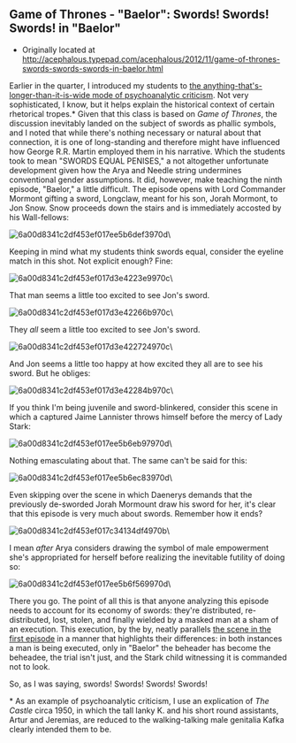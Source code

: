 ## Game of Thrones - "Baelor": Swords! Swords! Swords! in "Baelor"

 * Originally located at http://acephalous.typepad.com/acephalous/2012/11/game-of-thrones-swords-swords-swords-in-baelor.html

Earlier in the quarter, I introduced my students to [the anything-that's-longer-than-it-is-wide mode of psychoanalytic criticism](http://acephalous.typepad.com/acephalous/2007/06/last_month_i_ch.html). Not very sophisticated, I know, but it helps explain the historical context of certain rhetorical tropes.\* Given that this class is based on *Game of Thrones*, the discussion inevitably landed on the subject of swords as phallic symbols, and I noted that while there's nothing necessary or natural about that connection, it is one of long-standing and therefore might have influenced how George R.R. Martin employed them in his narrative. Which the students took to mean "SWORDS EQUAL PENISES," a not altogether unfortunate development given how the Arya and Needle string undermines conventional gender assumptions. It did, however, make teaching the ninth episode, "Baelor," a little difficult. The episode opens with Lord Commander Mormont gifting a sword, Longclaw, meant for his son, Jorah Mormont, to Jon Snow. Snow proceeds down the stairs and is immediately accosted by his Wall-fellows:

![6a00d8341c2df453ef017ee5b6def3970d](../../images/tv/game-of-thrones/baelor/6a00d8341c2df453ef017ee5b6def3970d.png)\ 

Keeping in mind what my students think swords equal, consider the eyeline match in this shot. Not explicit enough? Fine:

![6a00d8341c2df453ef017d3e4223e9970c](../../images/tv/game-of-thrones/baelor/6a00d8341c2df453ef017d3e4223e9970c.png)\ 

That man seems a little too excited to see Jon's sword.

![6a00d8341c2df453ef017d3e42266b970c](../../images/tv/game-of-thrones/baelor/6a00d8341c2df453ef017d3e42266b970c.png)\ 

They *all* seem a little too excited to see Jon's sword.

![6a00d8341c2df453ef017d3e422724970c](../../images/tv/game-of-thrones/baelor/6a00d8341c2df453ef017d3e422724970c.png)\ 

And Jon seems a little too happy at how excited they all are to see his sword. But he obliges:

![6a00d8341c2df453ef017d3e42284b970c](../../images/tv/game-of-thrones/baelor/6a00d8341c2df453ef017d3e42284b970c.png)\ 

If you think I'm being juvenile and sword-blinkered, consider this scene in which a captured Jaime Lannister throws himself before the mercy of Lady Stark:

![6a00d8341c2df453ef017ee5b6eb97970d](../../images/tv/game-of-thrones/baelor/6a00d8341c2df453ef017ee5b6eb97970d.png)\ 

Nothing emasculating about that. The same can't be said for this:

![6a00d8341c2df453ef017ee5b6ec83970d](../../images/tv/game-of-thrones/baelor/6a00d8341c2df453ef017ee5b6ec83970d.png)\ 

Even skipping over the scene in which Daenerys demands that the previously de-sworded Jorah Mormount draw his sword for her, it's clear that this episode is very much about swords. Remember how it ends?

![6a00d8341c2df453ef017c34134df4970b](../../images/tv/game-of-thrones/baelor/6a00d8341c2df453ef017c34134df4970b.png)\ 

I mean *after* Arya considers drawing the symbol of male empowerment she's appropriated for herself before realizing the inevitable futility of doing so:

![6a00d8341c2df453ef017ee5b6f569970d](../../images/tv/game-of-thrones/baelor/6a00d8341c2df453ef017ee5b6f569970d.png)\ 

There you go. The point of all this is that anyone analyzing this episode needs to account for its economy of swords: they're distributed, re-distributed, lost, stolen, and finally wielded by a masked man at a sham of an execution. This execution, by the by, neatly parallels [the scene in the first episode](http://acephalous.typepad.com/acephalous/2012/09/game-of-thrones-winter-is-coming-for-will-and-bran.html) in a manner that highlights their differences: in both instances a man is being executed, only in "Baelor" the beheader has become the beheadee, the trial isn't just, and the Stark child witnessing it is commanded not to look.

So, as I was saying, swords! Swords! Swords! Swords!

\* As an example of psychoanalytic criticism, I use an explication of *The Castle* circa 1950, in which the tall lanky K. and his short round assistants, Artur and Jeremias, are reduced to the walking-talking male genitalia Kafka clearly intended them to be.
